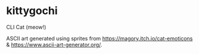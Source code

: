 # kittygochi
CLI Cat (meow!)

ASCII art generated using sprites from https://magory.itch.io/cat-emoticons & https://www.ascii-art-generator.org/.
